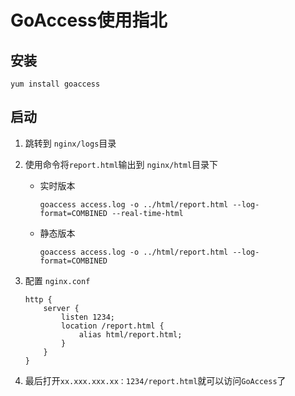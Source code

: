 # GoAccess使用指北

## 安装

```shell
yum install goaccess
```

## 启动

1. 跳转到 `nginx/logs`目录

2. 使用命令将`report.html`输出到 `nginx/html`目录下

    - 实时版本

      ```shell
      goaccess access.log -o ../html/report.html --log-format=COMBINED --real-time-html
      ```

    - 静态版本

      ```shell
      goaccess access.log -o ../html/report.html --log-format=COMBINED
      ```

3. 配置 `nginx.conf`

    ```nginx
    http {
        server {
            listen 1234;
            location /report.html {
                alias html/report.html;
            }
        }
    }
    ```

4. 最后打开`xx.xxx.xxx.xx：1234/report.html`就可以访问`GoAccess`了

